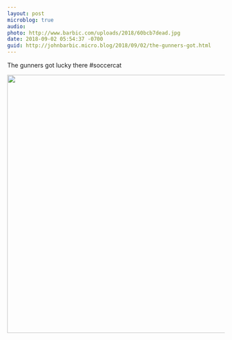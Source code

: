 ```yaml
---
layout: post
microblog: true
audio: 
photo: http://www.barbic.com/uploads/2018/60bcb7dead.jpg
date: 2018-09-02 05:54:37 -0700
guid: http://johnbarbic.micro.blog/2018/09/02/the-gunners-got.html
---
```

The gunners got lucky there #soccercat

<img src="http://www.barbic.com/uploads/2018/60bcb7dead.jpg" width="600" height="599" />

